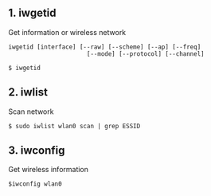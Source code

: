 ## 1. iwgetid

Get information or wireless network

```
iwgetid [interface] [--raw] [--scheme] [--ap] [--freq]
                      [--mode] [--protocol] [--channel]
```


```Shell
$ iwgetid 
```

## 2. iwlist

Scan network

```Shell
$ sudo iwlist wlan0 scan | grep ESSID
```

## 3. iwconfig

Get wireless information

```Shell
$iwconfig wlan0
```

